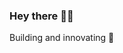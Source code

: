 ### Hey there 👋🏼
<!-- <img src="https://capsule-render.vercel.app/api?type=transparent&color=auto&height=300&section=header&text=Hey%20there&fontSize=90" /> -->
<!--
**neuralninja27/neuralninja27** is a ✨ _special_ ✨ repository because its `README.md` (this file) appears on your GitHub profile.

Here are some ideas to get you started:

- 🔭 I’m currently working on 
- 🌱 I’m currently learning Python, Machine Learning and Deep Learning
- 👯 I’m looking to collaborate on ...
- 🤔 I’m looking for help with ...
- 💬 Ask me about ...
- 📫 How to reach me: ...
- 😄 Pronouns: ...
- ⚡ Fun fact: ...
-->
Building and innovating 🔨
<!--
<img height="150em" src="https://github-readme-stats.vercel.app/api?username=neuralninja27&show_icons=true&hide_border=true&&count_private=true&include_all_commits=true" />
-->

